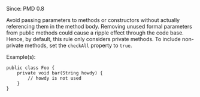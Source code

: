 Since: PMD 0.8

Avoid passing parameters to methods or constructors without actually referencing them in the method body. 
Removing unused formal parameters from public methods could cause a ripple effect through the code base. 
Hence, by default, this rule only considers private methods. To include non-private methods, set the
`checkAll` property to `true`.

Example(s):
```
public class Foo {
    private void bar(String howdy) {
        // howdy is not used
    }
}
```

